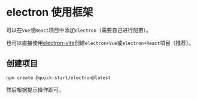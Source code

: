 # electron 使用框架

可以在`Vue`或`React`项目中添加`electron`（需要自己进行配置）。

也可以直接使用[electron-vite](https://cn.electron-vite.org/)创建`electron+Vue`或`electron+React`项目（推荐）。

## 创建项目

```shell
npm create @quick-start/electron@latest
```

然后根据提示操作即可。

